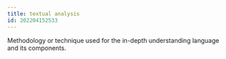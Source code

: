 ```yaml
---
title: textual analysis
id: 202204152533
---
```


Methodology or technique used for the in-depth understanding language and its components.
